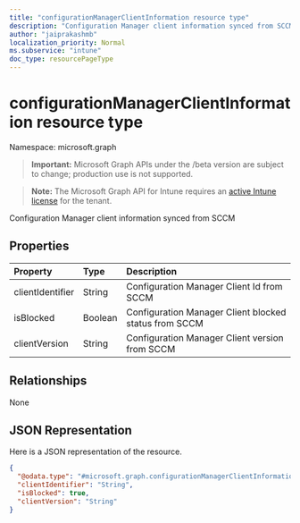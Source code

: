 ```yaml
---
title: "configurationManagerClientInformation resource type"
description: "Configuration Manager client information synced from SCCM"
author: "jaiprakashmb"
localization_priority: Normal
ms.subservice: "intune"
doc_type: resourcePageType
---
```


# configurationManagerClientInformation resource type

Namespace: microsoft.graph
> **Important:** Microsoft Graph APIs under the /beta version are subject to change; production use is not supported.

> **Note:** The Microsoft Graph API for Intune requires an [active Intune license](https://go.microsoft.com/fwlink/?linkid=839381) for the tenant.


Configuration Manager client information synced from SCCM

## Properties
|Property|Type|Description|
|:---|:---|:---|
|clientIdentifier|String|Configuration Manager Client Id from SCCM|
|isBlocked|Boolean|Configuration Manager Client blocked status from SCCM|
|clientVersion|String|Configuration Manager Client version from SCCM|

## Relationships
None

## JSON Representation
Here is a JSON representation of the resource.
<!-- {
  "blockType": "resource",
  "@odata.type": "microsoft.graph.configurationManagerClientInformation"
}
-->
``` json
{
  "@odata.type": "#microsoft.graph.configurationManagerClientInformation",
  "clientIdentifier": "String",
  "isBlocked": true,
  "clientVersion": "String"
}
```
